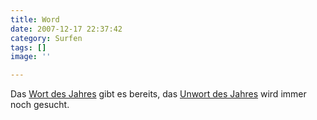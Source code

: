 ```yaml
---
title: Word
date: 2007-12-17 22:37:42
category: Surfen
tags: []
image: ''

---
```


Das [Wort des Jahres](http://www.gfds.de/index.php?id=210) gibt es bereits, das [Unwort des Jahres](http://www.misantropolis.de/2007/11/unwoerter/) wird immer noch gesucht.
